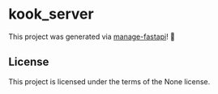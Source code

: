 # kook_server

This project was generated via [manage-fastapi](https://ycd.github.io/manage-fastapi/)! :tada:

## License

This project is licensed under the terms of the None license.
